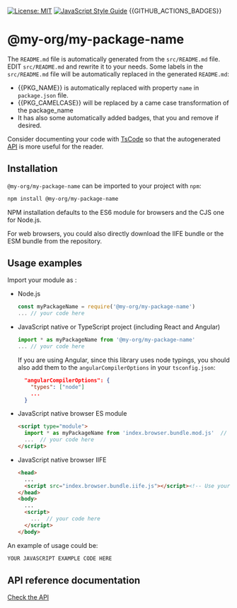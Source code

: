 [![License: MIT](https://img.shields.io/badge/License-MIT-yellow.svg)](https://opensource.org/licenses/MIT)
[![JavaScript Style Guide](https://img.shields.io/badge/code_style-standard-brightgreen.svg)](https://standardjs.com)
{{GITHUB_ACTIONS_BADGES}}

# @my-org/my-package-name

The `README.md` file is automatically generated from the `src/README.md` file. EDIT `src/README.md` and rewrite it to your needs. Some labels in the `src/README.md` file will be automatically replaced in the generated `README.md`:

- &#123;&#123;PKG_NAME&#125;&#125; is automatically replaced with property `name` in `package.json` file.
- &#123;&#123;PKG_CAMELCASE&#125;&#125; will be replaced by a came case transformation of the package_name
- It has also some automatically added badges, that you  and remove if desired.


Consider documenting your code with [TsCode](https://tsdoc.org/) so that the autogenerated [API](./docs/API.md) is more useful for the reader.

## Installation

`@my-org/my-package-name` can be imported to your project with `npm`:

```bash
npm install @my-org/my-package-name
```

NPM installation defaults to the ES6 module for browsers and the CJS one for Node.js.

For web browsers, you could also directly download the IIFE bundle or the ESM bundle from the repository.

## Usage examples

Import your module as :

- Node.js

   ```javascript
   const myPackageName = require('@my-org/my-package-name')
   ... // your code here
   ```

- JavaScript native or TypeScript project (including React and Angular)

   ```javascript
   import * as myPackageName from '@my-org/my-package-name'
   ... // your code here
   ```

   If you are using Angular, since this library uses node typings, you should also add them to the `angularCompilerOptions` in your `tsconfig.json`:

   ```json
     "angularCompilerOptions": {
       "types": ["node"]
       ...
     }
   ```

- JavaScript native browser ES module

   ```html
   <script type="module">
     import * as myPackageName from 'index.browser.bundle.mod.js'  // Use your actual path to the browser mod bundle, which you can find in the dist directory
     ...  // your code here
   </script>
   ```

- JavaScript native browser IIFE

   ```html
   <head>
     ...
     <script src="index.browser.bundle.iife.js"></script><!-- Use your actual path to the browser iife bundle, which you can find in the dist -->
   </head>
   <body>
     ...
     <script>
       ...  // your code here
     </script>
   </body>
   ```

An example of usage could be:

```javascript
YOUR JAVASCRIPT EXAMPLE CODE HERE
```

## API reference documentation

[Check the API](./docs/API.md)
